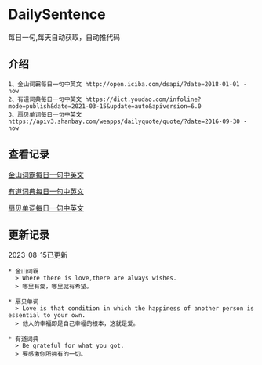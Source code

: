 # DailySentence

每日一句,每天自动获取，自动推代码

## 介绍

```
1、金山词霸每日一句中英文 http://open.iciba.com/dsapi/?date=2018-01-01 - now
2、有道词典每日一句中英文 https://dict.youdao.com/infoline?mode=publish&date=2021-03-15&update=auto&apiversion=6.0
3、扇贝单词每日一句中英文 https://apiv3.shanbay.com/weapps/dailyquote/quote/?date=2016-09-30 - now
```

## 查看记录

[金山词霸每日一句中英文](./data/iciba/)

[有道词典每日一句中英文](./data/youdao/)

[扇贝单词每日一句中英文](./data/shanbay/)

## 更新记录
2023-08-15已更新 
```
* 金山词霸
  > Where there is love,there are always wishes.
  > 哪里有爱，哪里就有希望。

* 扇贝单词
  > Love is that condition in which the happiness of another person is essential to your own.
  > 他人的幸福即是自己幸福的根本，这就是爱。

* 有道词典
  > Be grateful for what you got.
  > 要感激你所拥有的一切。

```
